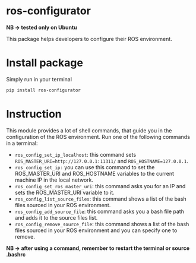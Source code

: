 # ros-configurator

**NB -> tested only on Ubuntu**

This package helps developers to configure their ROS environment.

# Install package

Simply run in your terminal

```bash
pip install ros-configurator
```

# Instruction

This module provides a lot of shell commands, that guide you in the configuration of the ROS environment. Run one of the following commands in a terminal:

* ```ros_config_set_ip_localhost```: this command sets ```ROS_MASTER_URI=http://127.0.0.1:11311/``` and ```ROS_HOSTNAME=127.0.0.1```.
* ```ros_config_set_ip:``` you can use this command to set the ROS_MASTER_URI and ROS_HOSTNAME variables to the current machine IP in the local network.
* ```ros_config_set_ros_master_uri```: this command asks you for an IP and sets the ROS_MASTER_URI variable to it.
* ```ros_config_list_source_files```: this command shows a list of the bash files sourced in your ROS environment.
* ```ros_config_add_source_file```: this command asks you a bash file path and adds it to the source files list.
* ```ros_config_remove_source_file```: this command shows a list of the bash files sourced in your ROS environment and you can specify one to remove.

**NB -> after using a command, remember to restart the terminal or source .bashrc**